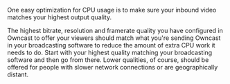 One easy optimization for CPU usage is to make sure your inbound video matches your highest output quality.

The highest bitrate, resolution and framerate quality you have configured in Owncast to offer your viewers should match what you're sending Owncast in your broadcasting software to reduce the amount of extra CPU work it needs to do. Start with your highest quality matching your broadcasting software and then go from there. Lower qualities, of course, should be offered for people with slower network connections or are geographically distant.
